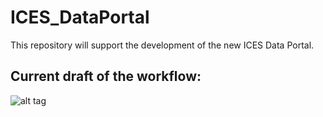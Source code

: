 # ICES_DataPortal
This repository will support the development of the new ICES Data Portal. 

## Current draft of the workflow:
![alt tag](http://ecosystemdata.ices.dk/ICES_DataPortalFlow.PNG "SmartDots login")
